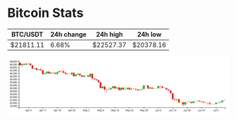 # Bitcoin Stats

BTC/USDT|24h change|24h high|24h low|
|---|---|---|---|
|$21811.11|6.68%|$22527.37|$20378.16|

<img src="./chart.svg">
